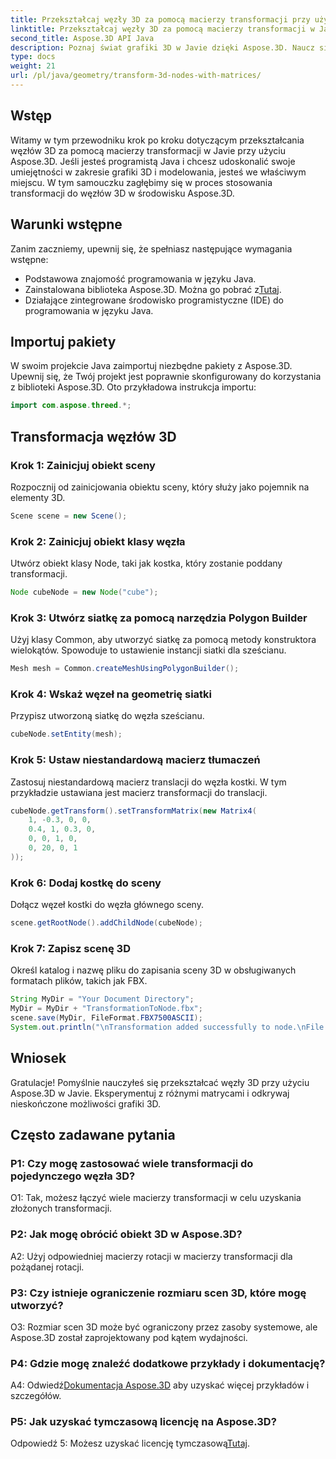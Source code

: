 ```yaml
---
title: Przekształcaj węzły 3D za pomocą macierzy transformacji przy użyciu Aspose.3D
linktitle: Przekształcaj węzły 3D za pomocą macierzy transformacji w Javie przy użyciu Aspose.3D
second_title: Aspose.3D API Java
description: Poznaj świat grafiki 3D w Javie dzięki Aspose.3D. Naucz się bez wysiłku przekształcać węzły za pomocą macierzy transformacji.
type: docs
weight: 21
url: /pl/java/geometry/transform-3d-nodes-with-matrices/
---
```

## Wstęp

Witamy w tym przewodniku krok po kroku dotyczącym przekształcania węzłów 3D za pomocą macierzy transformacji w Javie przy użyciu Aspose.3D. Jeśli jesteś programistą Java i chcesz udoskonalić swoje umiejętności w zakresie grafiki 3D i modelowania, jesteś we właściwym miejscu. W tym samouczku zagłębimy się w proces stosowania transformacji do węzłów 3D w środowisku Aspose.3D.

## Warunki wstępne

Zanim zaczniemy, upewnij się, że spełniasz następujące wymagania wstępne:

- Podstawowa znajomość programowania w języku Java.
-  Zainstalowana biblioteka Aspose.3D. Można go pobrać z[Tutaj](https://releases.aspose.com/3d/java/).
- Działające zintegrowane środowisko programistyczne (IDE) do programowania w języku Java.

## Importuj pakiety

W swoim projekcie Java zaimportuj niezbędne pakiety z Aspose.3D. Upewnij się, że Twój projekt jest poprawnie skonfigurowany do korzystania z biblioteki Aspose.3D. Oto przykładowa instrukcja importu:

```java
import com.aspose.threed.*;

```

## Transformacja węzłów 3D

### Krok 1: Zainicjuj obiekt sceny

Rozpocznij od zainicjowania obiektu sceny, który służy jako pojemnik na elementy 3D.

```java
Scene scene = new Scene();
```

### Krok 2: Zainicjuj obiekt klasy węzła

Utwórz obiekt klasy Node, taki jak kostka, który zostanie poddany transformacji.

```java
Node cubeNode = new Node("cube");
```

### Krok 3: Utwórz siatkę za pomocą narzędzia Polygon Builder

Użyj klasy Common, aby utworzyć siatkę za pomocą metody konstruktora wielokątów. Spowoduje to ustawienie instancji siatki dla sześcianu.

```java
Mesh mesh = Common.createMeshUsingPolygonBuilder();
```

### Krok 4: Wskaż węzeł na geometrię siatki

Przypisz utworzoną siatkę do węzła sześcianu.

```java
cubeNode.setEntity(mesh);
```

### Krok 5: Ustaw niestandardową macierz tłumaczeń

Zastosuj niestandardową macierz translacji do węzła kostki. W tym przykładzie ustawiana jest macierz transformacji do translacji.

```java
cubeNode.getTransform().setTransformMatrix(new Matrix4(
    1, -0.3, 0, 0,
    0.4, 1, 0.3, 0,
    0, 0, 1, 0,
    0, 20, 0, 1
));
```

### Krok 6: Dodaj kostkę do sceny

Dołącz węzeł kostki do węzła głównego sceny.

```java
scene.getRootNode().addChildNode(cubeNode);
```

### Krok 7: Zapisz scenę 3D

Określ katalog i nazwę pliku do zapisania sceny 3D w obsługiwanych formatach plików, takich jak FBX.

```java
String MyDir = "Your Document Directory";
MyDir = MyDir + "TransformationToNode.fbx";
scene.save(MyDir, FileFormat.FBX7500ASCII);
System.out.println("\nTransformation added successfully to node.\nFile saved at " + MyDir);
```

## Wniosek

Gratulacje! Pomyślnie nauczyłeś się przekształcać węzły 3D przy użyciu Aspose.3D w Javie. Eksperymentuj z różnymi matrycami i odkrywaj nieskończone możliwości grafiki 3D.

## Często zadawane pytania

### P1: Czy mogę zastosować wiele transformacji do pojedynczego węzła 3D?

O1: Tak, możesz łączyć wiele macierzy transformacji w celu uzyskania złożonych transformacji.

### P2: Jak mogę obrócić obiekt 3D w Aspose.3D?

A2: Użyj odpowiedniej macierzy rotacji w macierzy transformacji dla pożądanej rotacji.

### P3: Czy istnieje ograniczenie rozmiaru scen 3D, które mogę utworzyć?

O3: Rozmiar scen 3D może być ograniczony przez zasoby systemowe, ale Aspose.3D został zaprojektowany pod kątem wydajności.

### P4: Gdzie mogę znaleźć dodatkowe przykłady i dokumentację?

 A4: Odwiedź[Dokumentacja Aspose.3D](https://reference.aspose.com/3d/java/) aby uzyskać więcej przykładów i szczegółów.

### P5: Jak uzyskać tymczasową licencję na Aspose.3D?

 Odpowiedź 5: Możesz uzyskać licencję tymczasową[Tutaj](https://purchase.aspose.com/temporary-license/).